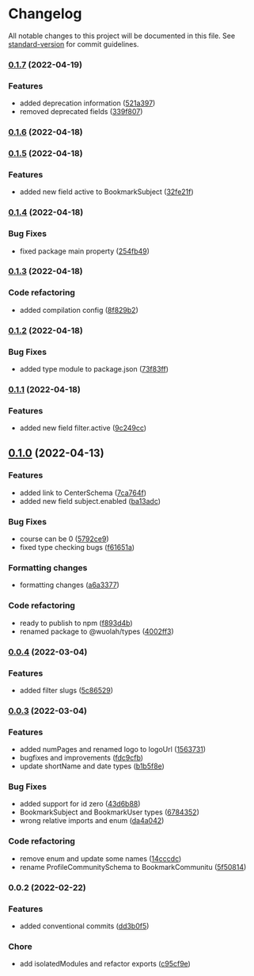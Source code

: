 # Changelog

All notable changes to this project will be documented in this file. See [standard-version](https://github.com/conventional-changelog/standard-version) for commit guidelines.

### [0.1.7](https://github.com/wuolah/types/compare/v0.1.6...v0.1.7) (2022-04-19)


### Features

* added deprecation information ([521a397](https://github.com/wuolah/types/commits/521a397f96923dc73eb7a8c71331eea2af066631))
* removed deprecated fields ([339f807](https://github.com/wuolah/types/commits/339f807820e4f14d3a708f791e001bec0b98acdb))

### [0.1.6](https://github.com/wuolah/types/compare/v0.1.5...v0.1.6) (2022-04-18)

### [0.1.5](https://github.com/wuolah/types/compare/v0.1.4...v0.1.5) (2022-04-18)


### Features

* added new field active to BookmarkSubject ([32fe21f](https://github.com/wuolah/types/commits/32fe21fc9ddaaf69608e694fe987979499373f8b))

### [0.1.4](https://github.com/wuolah/types/compare/v0.1.3...v0.1.4) (2022-04-18)


### Bug Fixes

* fixed package main property ([254fb49](https://github.com/wuolah/types/commits/254fb493a5fd68e689081a4611e5a705e7c88faa))

### [0.1.3](https://github.com/wuolah/types/compare/v0.1.2...v0.1.3) (2022-04-18)


### Code refactoring

* added compilation config ([8f829b2](https://github.com/wuolah/types/commits/8f829b26828fe2a4740bb6ccd9d44bc773ef2ef2))

### [0.1.2](https://github.com/wuolah/types/compare/v0.1.1...v0.1.2) (2022-04-18)


### Bug Fixes

* added type module to package.json ([73f83ff](https://github.com/wuolah/types/commits/73f83ff382340eb0eb75648211f1de2788841d0f))

### [0.1.1](https://github.com/wuolah/types/compare/v0.1.0...v0.1.1) (2022-04-18)


### Features

* added new field filter.active ([9c249cc](https://github.com/wuolah/types/commits/9c249cc82857e85ef2f102f5280e4bd119c138b3))

## [0.1.0](https://github.com/wuolah/types/compare/v0.0.4...v0.1.0) (2022-04-13)


### Features

* added link to CenterSchema ([7ca764f](https://github.com/wuolah/types/commits/7ca764fddf9afecdde447cd75f7305146dabbafc))
* added new field subject.enabled ([ba13adc](https://github.com/wuolah/types/commits/ba13adcb2ab730752f9af484aa787b856458fb78))


### Bug Fixes

* course can be 0 ([5792ce9](https://github.com/wuolah/types/commits/5792ce980db6a658de3a20564eb25ece9fa98a74))
* fixed type checking bugs ([f61651a](https://github.com/wuolah/types/commits/f61651ac61efe363f690d3731412c690ac3ecb7e))


### Formatting changes

* formatting changes ([a6a3377](https://github.com/wuolah/types/commits/a6a3377140b93efed4d49c9e5dc5ccd489706948))


### Code refactoring

* ready to publish to npm ([f893d4b](https://github.com/wuolah/types/commits/f893d4b1473c436166096151c3eb6d50ecee77d5))
* renamed package to @wuolah/types ([4002ff3](https://github.com/wuolah/types/commits/4002ff30de367bba6acb87273866e22ce24e3e1b))

### [0.0.4](https://github.com/wuolah/types/compare/v0.0.3...v0.0.4) (2022-03-04)


### Features

* added filter slugs ([5c86529](https://github.com/wuolah/types/commits/5c86529a66c873e8001ff529cfbcd91ce64dcd84))

### [0.0.3](https://github.com/wuolah/types/compare/v0.0.2...v0.0.3) (2022-03-04)


### Features

* added numPages and renamed logo to logoUrl ([1563731](https://github.com/wuolah/types/commits/15637319842543d209529b77d6d79b902db1523e))
* bugfixes and improvements ([fdc9cfb](https://github.com/wuolah/types/commits/fdc9cfba47e8a7f69a59aef9a5e0ad3865dd6ed7))
* update shortName and date types ([b1b5f8e](https://github.com/wuolah/types/commits/b1b5f8e6ea9879a4b614f0061649347081bdce48))


### Bug Fixes

* added support for id zero ([43d6b88](https://github.com/wuolah/types/commits/43d6b88628a6f7402b6d3000fe7e5b0c5e4e6922))
* BookmarkSubject and BookmarkUser types ([6784352](https://github.com/wuolah/types/commits/6784352f05252fa58f0b71986d49f8fd6021d660))
* wrong relative imports and enum ([da4a042](https://github.com/wuolah/types/commits/da4a0420785a74eca9e0baf9674ed8fa802ecf87))


### Code refactoring

* remove enum and update some names ([14cccdc](https://github.com/wuolah/types/commits/14cccdc18213515642243bc569de18fffa50d7c1))
* rename ProfileCommunitySchema to BookmarkCommunitu ([5f50814](https://github.com/wuolah/types/commits/5f50814659e784aab1d6282cf0ab7c64bbb23d0f))

### 0.0.2 (2022-02-22)


### Features

* added conventional commits ([dd3b0f5](https://github.com/wuolah/types/commits/dd3b0f55cad9cceff191f1787c6ad7e99070cb44))


### Chore

* add isolatedModules and refactor exports ([c95cf9e](https://github.com/wuolah/types/commits/c95cf9e553ed9b9d472f9dde6c974c9da24539e8))
